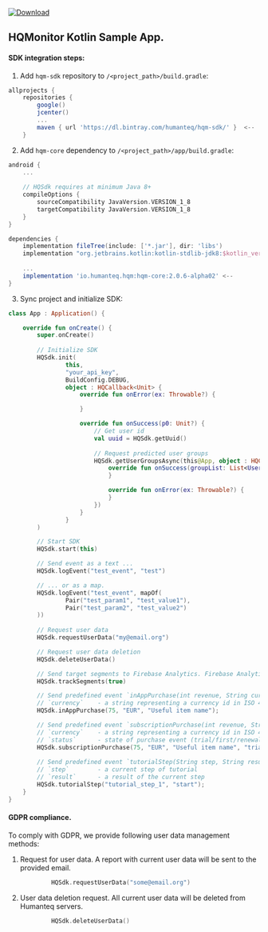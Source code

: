 [ ![Download](https://api.bintray.com/packages/humanteq/hqm-sdk/hqm-core/images/download.svg) ](https://bintray.com/humanteq/hqm-sdk/hqm-core/_latestVersion)

## HQMonitor Kotlin Sample App.

#### SDK integration steps:

1. Add `hqm-sdk` repository to `/<project_path>/build.gradle`:
```groovy
allprojects {
    repositories {
        google()
        jcenter()
        ...
        maven { url 'https://dl.bintray.com/humanteq/hqm-sdk/' }  <--
    }
```
2. Add `hqm-core` dependency to `/<project_path>/app/build.gradle`:
```groovy
android {
    ...
    
    // HQSdk requires at minimum Java 8+
    compileOptions {
        sourceCompatibility JavaVersion.VERSION_1_8
        targetCompatibility JavaVersion.VERSION_1_8
    }
} 

dependencies {
    implementation fileTree(include: ['*.jar'], dir: 'libs')
    implementation "org.jetbrains.kotlin:kotlin-stdlib-jdk8:$kotlin_version"
    
    ...
    implementation 'io.humanteq.hqm:hqm-core:2.0.6-alpha02' <--
}
```

3. Sync project and initialize SDK:
```kotlin
class App : Application() {

    override fun onCreate() {
    	super.onCreate()
        
        // Initialize SDK
        HQSdk.init(
                this,
                "your_api_key",
                BuildConfig.DEBUG,
                object : HQCallback<Unit> {
                    override fun onError(ex: Throwable?) {

                    }

                    override fun onSuccess(p0: Unit?) {
                        // Get user id
                        val uuid = HQSdk.getUuid()
                    
                        // Request predicted user groups
                        HQSdk.getUserGroupsAsync(this@App, object : HQCallback<List<UserGroup>> {
                            override fun onSuccess(groupList: List<UserGroup>?) {
                            }

                            override fun onError(ex: Throwable?) {
                            }
                        })
                    }
                }
        )

        // Start SDK
        HQSdk.start(this)

        // Send event as a text ...
        HQSdk.logEvent("test_event", "test")

        // ... or as a map.
        HQSdk.logEvent("test_event", mapOf(
                Pair("test_param1", "test_value1"),
                Pair("test_param2", "test_value2")
        ))
        
        // Request user data
        HQSdk.requestUserData("my@email.org")

        // Request user data deletion
        HQSdk.deleteUserData()

        // Send target segments to Firebase Analytics. Firebase Analytics dependency must be imported separately. 
        HQSdk.trackSegments(true)

        // Send predefined event `inAppPurchase(int revenue, String currency, String item_name)`.
        // `currency`    - a string representing a currency id in ISO 4217 format (https://www.currency-iso.org/dam/downloads/lists/list_one.xml)
        HQSdk.inAppPurchase(75, "EUR", "Useful item name");

        // Send predefined event `subscriptionPurchase(int revenue, String currency, String item_name, String status)`.
        // `currency`    - a string representing a currency id in ISO 4217 format (https://www.currency-iso.org/dam/downloads/lists/list_one.xml)
        // `status`      - state of purchase event (trial/first/renewal/...)
        HQSdk.subscriptionPurchase(75, "EUR", "Useful item name", "trial");
        
        // Send predefined event `tutorialStep(String step, String result)`.
        // `step`        - a current step of tutorial
        // `result`      - a result of the current step
        HQSdk.tutorialStep("tutorial_step_1", "start");
    }
}
```


#### GDPR compliance.
To comply with GDPR, we provide following user data management methods:
1. Request for user data. 
A report with current user data will be sent to the provided email.
```kotlin
            HQSdk.requestUserData("some@email.org")
```

2. User data deletion request. All current user data will be deleted from Humanteq servers.
```kotlin
            HQSdk.deleteUserData()
```